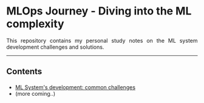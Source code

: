# MLOps Journey - Diving into the ML complexity

<p align="justify">
This repository contains my personal study notes on the ML system development challenges and solutions.
</p>

---
## Contents <p id="contents"></p>

- [ML System's development: common challenges](study-notes/challenges/)
- (more coming..)